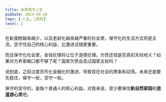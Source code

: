 ```yaml
---
title: 未来保守人生
pubDate: 2024-09-28
tags: [💧人生, 🌋风险]
level: 2
---
```


在新蛋糕越来越少，以及老龄化越来越严重的社会里，保守化的生活方式将是主流。坚守住自己的核心利益，比激进试错更重要。

而且保守化社会里，金钱伦理将让位于道德伦理。欠债还钱是否真的天经地义？如果对方养家糊口都不够了呢？国家欠债会高过国家主权吗？

说到底，之前过度货币化金融化的激进，导致现在社会的萧条和动荡。未来还是要先稳住，保守一些，坚守一些。

保守的坚守的，是每个普通人的核心利益，对我来说，至少要保住**新自然家园**和**逍遥游心灵**吧。

